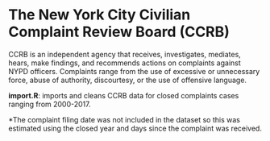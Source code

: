# The New York City Civilian Complaint Review Board (CCRB) 

CCRB is an independent agency that receives, investigates, mediates, hears, make findings, and recommends actions on complaints against NYPD officers. Complaints range from the use of excessive or unnecessary force, abuse of authority, discourtesy, or the use of offensive language.  

**import.R**: imports and cleans CCRB data for closed complaints cases ranging from 2000-2017. 

*The complaint filing date was not included in the dataset so this was estimated using the closed year and days since the complaint was received.
